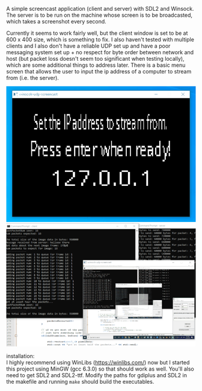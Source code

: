A simple screencast application (client and server) with SDL2 and Winsock. The server is to be run on the machine whose screen is to be broadcasted, which takes a screenshot every second.    
     
Currently it seems to work fairly well, but the client window is set to be at 600 x 400 size, which is something to fix. I also haven't tested with multiple clients and I also don't have a reliable UDP set up and have a poor messaging system set up + no respect for byte order between network and host (but packet loss doesn't seem too significant when testing locally), which are some additional things to address later. There is a basic menu screen that allows the user to input the ip address of a computer to stream from (i.e. the server).
    
![screenshot](screenshots/ip_input_demo.gif "gif of what ip addr input looks like")   
![screenshot](screenshots/udp-screencast-demo.gif "gif of client and server")    
    
installation:    
I highly recommend using WinLibs (https://winlibs.com/) now but I started this project using MinGW (gcc 6.3.0) so that should work as well. You'll also need to get SDL2 and SDL2-ttf. Modify the paths for gdiplus and SDL2 in the makefile and running `make` should build the executables.    